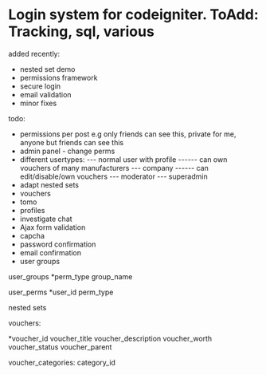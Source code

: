 # Login system for codeigniter. ToAdd: Tracking, sql, various

added recently:
 - nested set demo
 - permissions framework
 - secure login
 - email validation
 - minor fixes

todo:
 - permissions per post e.g only friends can see this, private for me, anyone but friends can see this
 - admin panel - change perms
 - different usertypes:
 --- normal user with profile
 ------ can own vouchers of many manufacturers
 --- company
 ------ can edit/disable/own vouchers
 --- moderator
 --- superadmin
 - adapt nested sets
 - vouchers
 - tomo
 - profiles
 - investigate chat
 - Ajax form validation
 - capcha
 - password confirmation
 - email confirmation
 - user groups

 user_groups
*perm_type
group_name


user_perms
*user_id
perm_type

nested sets

vouchers:

*voucher_id
voucher_title
voucher_description
voucher_worth
voucher_status
voucher_parent

voucher_categories:
category_id

